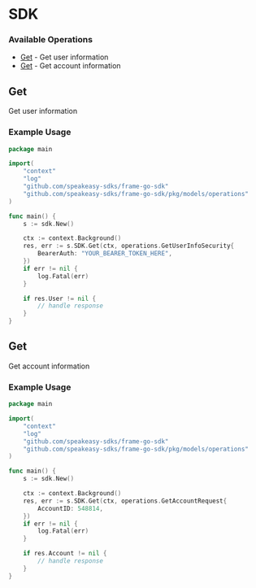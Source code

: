 # SDK

### Available Operations

* [Get](#get) - Get user information
* [Get](#get) - Get account information

## Get

Get user information

### Example Usage

```go
package main

import(
	"context"
	"log"
	"github.com/speakeasy-sdks/frame-go-sdk"
	"github.com/speakeasy-sdks/frame-go-sdk/pkg/models/operations"
)

func main() {
    s := sdk.New()

    ctx := context.Background()
    res, err := s.SDK.Get(ctx, operations.GetUserInfoSecurity{
        BearerAuth: "YOUR_BEARER_TOKEN_HERE",
    })
    if err != nil {
        log.Fatal(err)
    }

    if res.User != nil {
        // handle response
    }
}
```

## Get

Get account information

### Example Usage

```go
package main

import(
	"context"
	"log"
	"github.com/speakeasy-sdks/frame-go-sdk"
	"github.com/speakeasy-sdks/frame-go-sdk/pkg/models/operations"
)

func main() {
    s := sdk.New()

    ctx := context.Background()
    res, err := s.SDK.Get(ctx, operations.GetAccountRequest{
        AccountID: 548814,
    })
    if err != nil {
        log.Fatal(err)
    }

    if res.Account != nil {
        // handle response
    }
}
```

